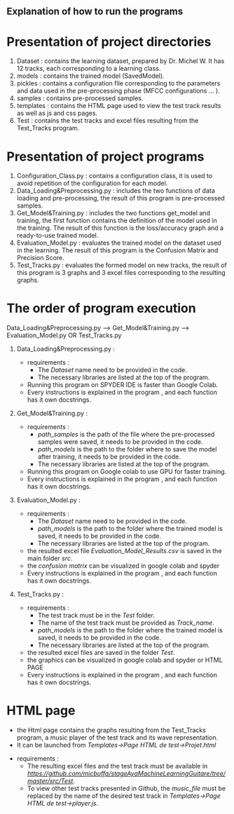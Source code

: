  ## Explanation of how to run the programs 
 # Presentation of project directories
1. Dataset : contains the learning dataset, prepared by Dr. Michel W. It has 12 tracks, each corresponding to a learning class.
2. models : contains the trained model (SavedModel).
3. pickles : contains a configuration file corresponding to the parameters and data used in the pre-processing phase (MFCC configurations ... ).
4. samples : contains pre-processed samples.
5. templates : contains the HTML page used to view the test track results as well as js and css pages.
6. Test : contains the test tracks and excel files resulting from the Test_Tracks program.



 # Presentation of project programs
 1. Configuration_Class.py : contains a configuration class, it is used to avoid repetition of the configuration for each model.
 2. Data_Loading&Preprocessing.py : includes the two functions of data loading and pre-processing, the result of this program is pre-processed samples.
 3. Get_Model&Training.py : includes the two functions get_model and training, the first function contains the definition of the model used in the training. The result of this function is the loss/accuracy graph and a ready-to-use trained model. 
 4. Evaluation_Model.py : evaluates the trained model on the dataset used in the learning. The result of this program is the Confusion Matrix and Precision Score.
 5. Test_Tracks.py : evaluates the formed model on new tracks, the result of this program is 3 graphs and 3 excel files corresponding to the resulting graphs.


# The order of program execution
Data_Loading&Preprocessing.py --> Get_Model&Training.py --> Evaluation_Model.py OR Test_Tracks.py

1. Data_Loading&Preprocessing.py : 
    - requirements : 
      * The *Dataset* name need to be provided in the code.
      * The necessary libraries are listed at the top of the program.

    * Running this program on SPYDER IDE is faster than Google Colab.
    * Every instructions is explained in the program , and each function has it own docstrings.


2. Get_Model&Training.py : 
    - requirements : 
      - *path_samples* is the path of the file where the pre-processed samples were saved, it needs to be provided in the code.
      - *path_models*  is the path to the folder where to save the model after training, it needs to be provided in the code.
      - The necessary libraries are listed at the top of the program.

    * Running this program on Google colab to use GPU for faster training.
    * Every instructions is explained in the program , and each function has it own docstrings.


3. Evaluation_Model.py : 
    - requirements : 
      - The *Dataset* name need to be provided in the code. 
      - *path_models* is the path to the folder where the trained model is saved, it needs to be provided in the code.
      - The necessary libraries are listed at the top of the program.

    * the resulted excel file *Evaluation_Model_Results.csv* is saved in the main folder *src*.
    * the *confusion matrix* can be visualized in google colab and spyder
    * Every instructions is explained in the program , and each function has it own docstrings.


4. Test_Tracks.py : 
    - requirements : 
      - The test track must be in the *Test* folder.
      - The name of the test track must be provided as *Track_name*.
      - *path_models* is the path to the folder where the trained model is saved, it needs to be provided in the code.
      - The necessary libraries are listed at the top of the program.
    
    * the resulted excel files are saved in the folder *Test*.
    * the graphics can be visualized in google colab and spyder or HTML PAGE
    * Every instructions is explained in the program , and each function has it own docstrings.



# HTML page
- the Html page contains the graphs resulting from the Test_Tracks program, a music player of the test track and its wave representation.
- It can be launched from  *Templates->Page HTML de test->Projet.html*

* requirements : 
    - The resulting excel files and the test track must be available in *https://github.com/micbuffa/stageAyaMachineLearningGuitare/tree/master/src/Test*.
    - To view other test tracks presented in Github, the *music_file* must be replaced by the name of the desired test track in *Templates->Page HTML de test->player.js*. 
    